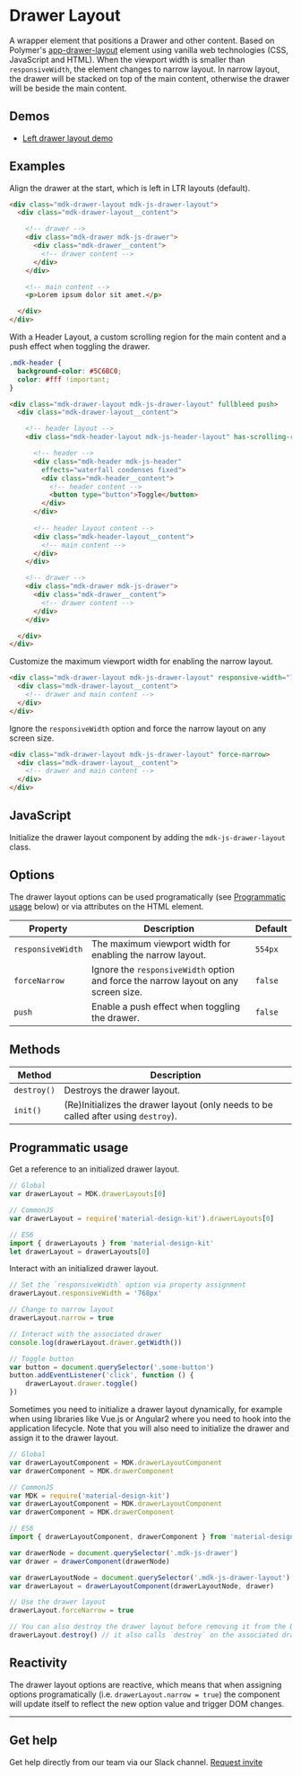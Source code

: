 # Drawer Layout

A wrapper element that positions a Drawer and other content. Based on Polymer's [app-drawer-layout](https://elements.polymer-project.org/elements/app-layout?active=app-drawer-layout) element using vanilla web technologies (CSS, JavaScript and HTML). When the viewport width is smaller than `responsiveWidth`, the element changes to narrow layout. In narrow layout, the drawer will be stacked on top of the main content, otherwise the drawer will be beside the main content.

## Demos

- [Left drawer layout demo](http://mdk-demo.themekit.io/drawer-layout-left.html)

## Examples

Align the drawer at the start, which is left in LTR layouts (default).

```html
<div class="mdk-drawer-layout mdk-js-drawer-layout">
  <div class="mdk-drawer-layout__content">

    <!-- drawer -->
    <div class="mdk-drawer mdk-js-drawer">
      <div class="mdk-drawer__content">
        <!-- drawer content -->
      </div>
    </div>

    <!-- main content -->
    <p>Lorem ipsum dolor sit amet.</p>

  </div>
</div>
```

With a Header Layout, a custom scrolling region for the main content and a push effect when toggling the drawer.

```css
.mdk-header {
  background-color: #5C6BC0;
  color: #fff !important;
}
```

```html
<div class="mdk-drawer-layout mdk-js-drawer-layout" fullbleed push>
  <div class="mdk-drawer-layout__content">

    <!-- header layout -->
    <div class="mdk-header-layout mdk-js-header-layout" has-scrolling-region>

      <!-- header -->
      <div class="mdk-header mdk-js-header"
        effects="waterfall condenses fixed">
        <div class="mdk-header__content">
          <!-- header content -->
          <button type="button">Toggle</button>
        </div>
      </div>
      
      <!-- header layout content -->
      <div class="mdk-header-layout__content">
        <!-- main content -->
      </div>
    </div>

    <!-- drawer -->
    <div class="mdk-drawer mdk-js-drawer">
      <div class="mdk-drawer__content">
        <!-- drawer content -->
      </div>
    </div>

  </div>
</div>
```

Customize the maximum viewport width for enabling the narrow layout.

```html
<div class="mdk-drawer-layout mdk-js-drawer-layout" responsive-width="768px">
  <div class="mdk-drawer-layout__content">
    <!-- drawer and main content -->
  </div>
</div>
```

Ignore the `responsiveWidth` option and force the narrow layout on any screen size.

```html
<div class="mdk-drawer-layout mdk-js-drawer-layout" force-narrow>
  <div class="mdk-drawer-layout__content">
    <!-- drawer and main content -->
  </div>
</div>
```

## JavaScript

Initialize the drawer layout component by adding the `mdk-js-drawer-layout` class.

## Options

The drawer layout options can be used programatically (see [Programmatic usage](#programmatic-usage) below) or via attributes on the HTML element.

<table>
  <thead>
    <tr>
      <th>Property</th>
      <th>Description</th>
      <th>Default</th>
    </tr>
  </thead>
  <tbody>
    <tr>
      <td><code>responsiveWidth</code></td>
      <td>The maximum viewport width for enabling the narrow layout.</td>
      <td><code>554px</code></td>
    </tr>
    <tr>
      <td><code>forceNarrow</code></td>
      <td>Ignore the <code>responsiveWidth</code> option and force the narrow layout on any screen size.</td>
      <td><code>false</code></td>
    </tr>
    <tr>
      <td><code>push</code></td>
      <td>Enable a push effect when toggling the drawer.</td>
      <td><code>false</code></td>
    </tr>
  </tbody>
</table>

## Methods

<table>
  <thead>
    <tr>
      <th>Method</th>
      <th>Description</th>
    </tr>
  </thead>
  <tbody>
    <tr>
      <td><code>destroy()</code></td>
      <td>Destroys the drawer layout.</td>
    </tr>
    <tr>
      <td><code>init()</code></td>
      <td>(Re)Initializes the drawer layout (only needs to be called after using <code>destroy</code>).</td>
    </tr>
  </tbody>
</table>

## Programmatic usage

Get a reference to an initialized drawer layout.

```js
// Global
var drawerLayout = MDK.drawerLayouts[0]

// CommonJS
var drawerLayout = require('material-design-kit').drawerLayouts[0]

// ES6
import { drawerLayouts } from 'material-design-kit'
let drawerLayout = drawerLayouts[0]
```

Interact with an initialized drawer layout.

```js
// Set the `responsiveWidth` option via property assignment
drawerLayout.responsiveWidth = '768px'

// Change to narrow layout
drawerLayout.narrow = true

// Interact with the associated drawer
console.log(drawerLayout.drawer.getWidth())

// Toggle button
var button = document.querySelector('.some-button')
button.addEventListener('click', function () {
	drawerLayout.drawer.toggle()
})
```

Sometimes you need to initialize a drawer layout dynamically, for example when using libraries like Vue.js or Angular2 where you need to hook into the application lifecycle. Note that you will also need to initialize the drawer and assign it to the drawer layout.

```js
// Global
var drawerLayoutComponent = MDK.drawerLayoutComponent
var drawerComponent = MDK.drawerComponent

// CommonJS
var MDK = require('material-design-kit')
var drawerLayoutComponent = MDK.drawerLayoutComponent
var drawerComponent = MDK.drawerComponent

// ES6
import { drawerLayoutComponent, drawerComponent } from 'material-design-kit'
```

```js
var drawerNode = document.querySelector('.mdk-js-drawer')
var drawer = drawerComponent(drawerNode)

var drawerLayoutNode = document.querySelector('.mdk-js-drawer-layout')
var drawerLayout = drawerLayoutComponent(drawerLayoutNode, drawer)

// Use the drawer layout
drawerLayout.forceNarrow = true

// You can also destroy the drawer layout before removing it from the DOM
drawerLayout.destroy() // it also calls `destroy` on the associated drawer
```

## Reactivity

The drawer layout options are reactive, which means that when assigning options programatically (i.e. `drawerLayout.narrow = true`) the component will update itself to reflect the new option value and trigger DOM changes.

---

## Get help
Get help directly from our team via our Slack channel. [Request invite](http://themekit-slack-invite.stamplayapp.com/)